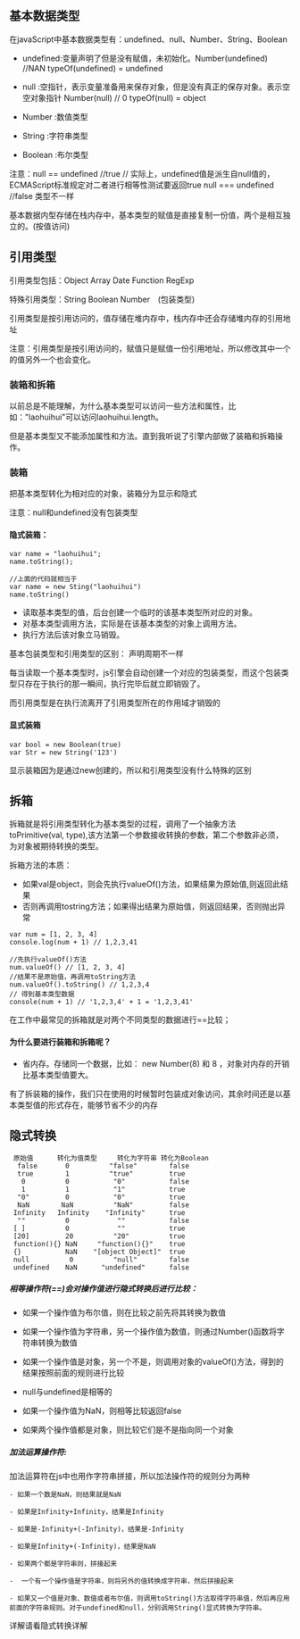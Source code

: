 ## 基本数据类型
在javaScript中基本数据类型有：undefined、null、Number、String、Boolean

- undefined:变量声明了但是没有赋值，未初始化。Number(undefined) //NAN typeOf(undefined) = undefined

- null :空指针，表示变量准备用来保存对象，但是没有真正的保存对象。表示空空对象指针 Number(null) // 0 typeOf(null) = object

- Number :数值类型

- String :字符串类型

- Boolean :布尔类型 

注意：null == undefined //true  // 实际上，undefined值是派生自null值的，ECMAScript标准规定对二者进行相等性测试要返回true
     null === undefined //false 类型不一样


基本数据内型存储在栈内存中，基本类型的赋值是直接复制一份值，两个是相互独立的。(按值访问)
## 引用类型

引用类型包括：Object  Array  Date Function RegExp

特殊引用类型：String Boolean Number　(包装类型)

引用类型是按引用访问的，值存储在堆内存中，栈内存中还会存储堆内存的引用地址

注意：引用类型是按引用访问的，赋值只是赋值一份引用地址，所以修改其中一个的值另外一个也会变化。


### 装箱和拆箱
以前总是不能理解，为什么基本类型可以访问一些方法和属性，比如："laohuihui"可以访问laohuihui.length。

但是基本类型又不能添加属性和方法。直到我听说了引擎内部做了装箱和拆箱操作。

### 装箱
把基本类型转化为相对应的对象，装箱分为显示和隐式

注意：null和undefined没有包装类型

#### 隐式装箱：
```
var name = "laohuihui";
name.toString();

//上面的代码就相当于
var name = new Sting("laohuihui")
name.toString()
```
- 读取基本类型的值，后台创建一个临时的该基本类型所对应的对象。
- 对基本类型调用方法，实际是在该基本类型的对象上调用方法。
- 执行方法后该对象立马销毁。

基本包装类型和引用类型的区别：
声明周期不一样

每当读取一个基本类型时，js引擎会自动创建一个对应的包装类型，而这个包装类型只存在于执行的那一瞬间，执行完毕后就立即销毁了。

而引用类型是在执行流离开了引用类型所在的作用域才销毁的
#### 显式装箱
```
var bool = new Boolean(true)
var Str = new String('123')
```
显示装箱因为是通过new创建的，所以和引用类型没有什么特殊的区别

## 拆箱
拆箱就是将引用类型转化为基本类型的过程，调用了一个抽象方法toPrimitive(val, type),该方法第一个参数接收转换的参数，第二个参数非必须，为对象被期待转换的类型。

拆箱方法的本质：

- 如果val是object，则会先执行valueOf()方法，如果结果为原始值,则返回此结果
- 否则再调用tostring方法；如果得出结果为原始值，则返回结果，否则抛出异常
```
var num = [1, 2, 3, 4]
console.log(num + 1) // 1,2,3,41

//先执行valueOf()方法
num.valueOf() // [1, 2, 3, 4]
//结果不是原始值，再调用toString方法
num.valueOf().toString() // 1,2,3,4
// 得到基本类型数据
console(num + 1) // '1,2,3,4' + 1 = '1,2,3,41'
```
在工作中最常见的拆箱就是对两个不同类型的数据进行==比较；

#### 为什么要进行装箱和拆箱呢？

 - 省内存。存储同一个数据，比如： new Number(8) 和 8 ，对象对内存的开销比基本类型值要大。

 有了拆装箱的操作，我们只在使用的时候暂时包装成对象访问，其余时间还是以基本类型值的形式存在，能够节省不少的内存



 ## 隐式转换
```
 原始值	  转化为值类型	 转化为字符串	转化为Boolean
  false	      0	         "false"	    false
  true	      1	         "true"	        true
   0	      0	          "0"	        false
   1	      1           "1"	        true
  "0"	      0	          "0"	        true
  NaN	     NaN	      "NaN"	        false
 Infinity	Infinity	"Infinity"	    true
  ""	      0	           ""	        false
 [ ]	      0	           ""	        true
 [20]	      20	      "20"	        true
 function(){} NaN	  "function(){}"	true
 {}	          NaN	 "[object Object]"	true
 null	       0	      "null"	    false
 undefined	  NaN	   "undefined"	    false
```

##### 相等操作符(==)会对操作值进行隐式转换后进行比较：

- 如果一个操作值为布尔值，则在比较之前先将其转换为数值

- 如果一个操作值为字符串，另一个操作值为数值，则通过Number()函数将字符串转换为数值

- 如果一个操作值是对象，另一个不是，则调用对象的valueOf()方法，得到的结果按照前面的规则进行比较

- null与undefined是相等的

- 如果一个操作值为NaN，则相等比较返回false

- 如果两个操作值都是对象，则比较它们是不是指向同一个对象

##### 加法运算操作符:
加法运算符在js中也用作字符串拼接，所以加法操作符的规则分为两种
```
- 如果一个数是NaN，则结果就是NaN

- 如果是Infinity+Infinity，结果是Infinity

- 如果是-Infinity+(-Infinity)，结果是-Infinity

- 如果是Infinity+(-Infinity)，结果是NaN

- 如果两个都是字符串则，拼接起来

-  一个有一个操作值是字符串，则将另外的值转换成字符串，然后拼接起来

- 如果又一个值是对象、数值或者布尔值，则调用toString()方法取得字符串值，然后再应用前面的字符串规则。对于undefined和null，分别调用String()显式转换为字符串。
```
详解请看隐式转换详解